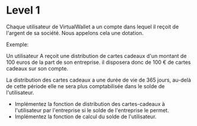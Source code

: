 # Level 1
Chaque utilisateur de VirtualWallet a un compte dans lequel il reçoit de l'argent de sa société. Nous appelons cela une dotation.

Exemple:

Un utilisateur A reçoit une distribution de cartes cadeaux d'un montant de 100 euros de la part de son entreprise. il disposera donc de 100 € de cartes cadeaux sur son compte.

La distribution des cartes cadeaux a une durée de vie de 365 jours, au-delà de cette période elle ne sera plus comptabilisée dans le solde de l'utilisateur.

* Implémentez la fonction de distribution des cartes-cadeaux à l'utilisateur par l'entreprise si le solde de l'entreprise le permet.
* Implémentez la fonction de calcul du solde de l'utilisateur.
